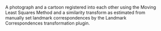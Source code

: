 A photograph and a cartoon registered into each other using the Moving Least Squares Method and a similarity transform as estimated from manually set landmark correspondences by the Landmark Correspondences transformation plugin.

